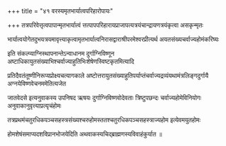 +++
title = "४१ वरस्यमृतभार्यात्वपरिहारोपायः"

+++
तत्रपरिवेत्तृत्वपापान्मृतभार्यात्वं त्तत्पापपरिहारायप्राजापत्यत्रयंचान्द्रायणत्रयंकृत्वा असकृन्मृतः

भार्यात्वयोगेतदुभयत्रयमावृत्त्याकृत्वामृतभार्यात्वनिरासद्वाराश्रीपरमेश्वरप्रीत्यर्थ अयतसंख्यचर्वाज्यहोमंकरिष्यः

इति संकल्प्याग्निस्थापनान्तेऽन्वाधानम दुर्गाग्निविष्णून अष्टाधिकायुतसंख्याभिश्चर्वाज्याहुतिभिःशेषेणस्विष्टकृतमित्यादि

प्रतिदैवतंतूष्णीनिरूप्यप्रोक्ष्यचत्यागकाले अष्टोत्तरायुतसंख्याहुतिपर्याप्तंचर्वाज्यद्रव्यंयथामंत्रलिङ्गदुर्गायै अग्नयेविष्णवेचनममेतित्यजेत

जातवेदसे इत्यनुवाकस्य उपनिषद ऋषयः दुर्गाग्निविष्णवोदेवताः त्रिष्टुपछन्दः चर्वाज्यहोमेविनियोगः अनुवाकानुवृत्त्याप्रत्यृचंहोमः

तत्रप्रथमंचतुरधिकपञ्चसहस्त्रसंख्यश्चरुहोमस्ततश्चतुरधिकपञ्चसहस्त्राज्यहोम इत्येवमयुतहोमः

होमशेषंसमाप्यदशविप्रानभोजयेदिति अथवाकस्यचिद्ब्राह्मणस्यविवाहंकुर्यात ॥
